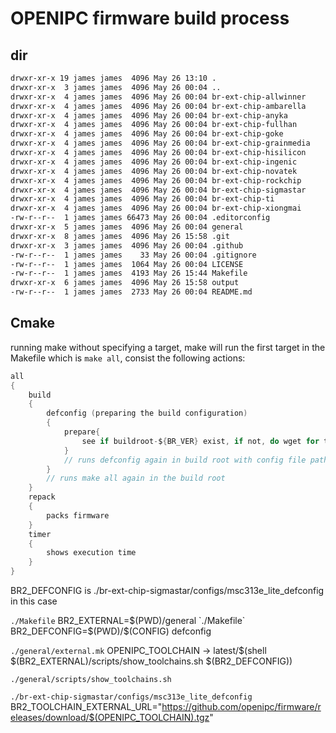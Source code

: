 # OPENIPC firmware build process

## dir

``` bash
drwxr-xr-x 19 james james  4096 May 26 13:10 .
drwxr-xr-x  3 james james  4096 May 26 00:04 ..
drwxr-xr-x  4 james james  4096 May 26 00:04 br-ext-chip-allwinner
drwxr-xr-x  4 james james  4096 May 26 00:04 br-ext-chip-ambarella
drwxr-xr-x  4 james james  4096 May 26 00:04 br-ext-chip-anyka
drwxr-xr-x  4 james james  4096 May 26 00:04 br-ext-chip-fullhan
drwxr-xr-x  4 james james  4096 May 26 00:04 br-ext-chip-goke
drwxr-xr-x  4 james james  4096 May 26 00:04 br-ext-chip-grainmedia
drwxr-xr-x  4 james james  4096 May 26 00:04 br-ext-chip-hisilicon
drwxr-xr-x  4 james james  4096 May 26 00:04 br-ext-chip-ingenic
drwxr-xr-x  4 james james  4096 May 26 00:04 br-ext-chip-novatek
drwxr-xr-x  4 james james  4096 May 26 00:04 br-ext-chip-rockchip
drwxr-xr-x  4 james james  4096 May 26 00:04 br-ext-chip-sigmastar
drwxr-xr-x  4 james james  4096 May 26 00:04 br-ext-chip-ti
drwxr-xr-x  4 james james  4096 May 26 00:04 br-ext-chip-xiongmai
-rw-r--r--  1 james james 66473 May 26 00:04 .editorconfig
drwxr-xr-x  5 james james  4096 May 26 00:04 general
drwxr-xr-x  8 james james  4096 May 26 15:58 .git
drwxr-xr-x  3 james james  4096 May 26 00:04 .github
-rw-r--r--  1 james james    33 May 26 00:04 .gitignore
-rw-r--r--  1 james james  1064 May 26 00:04 LICENSE
-rw-r--r--  1 james james  4193 May 26 15:44 Makefile
drwxr-xr-x  6 james james  4096 May 26 15:58 output
-rw-r--r--  1 james james  2733 May 26 00:04 README.md
```

## Cmake

running make without specifying a target, make will run the first target in the Makefile which is `make all`, consist the following actions:

```c
all
{
    build
    {
        defconfig (preparing the build configuration)
        {
            prepare{
                see if buildroot-${BR_VER} exist, if not, do wget for tar file.
            }
            // runs defconfig again in build root with config file path ${BR2_DEFCONwill FIG}
        }
        // runs make all again in the build root
    }
    repack
    {
        packs firmware
    }
    timer
    {
        shows execution time
    }
}
```    

BR2_DEFCONFIG is ./br-ext-chip-sigmastar/configs/msc313e_lite_defconfig in this case

`./Makefile` BR2_EXTERNAL=$(PWD)/general    
`./Makefile` BR2_DEFCONFIG=$(PWD)/$(CONFIG) defconfig

`./general/external.mk` OPENIPC_TOOLCHAIN -> latest/$(shell $(BR2_EXTERNAL)/scripts/show_toolchains.sh $(BR2_DEFCONFIG))

`./general/scripts/show_toolchains.sh` 

`./br-ext-chip-sigmastar/configs/msc313e_lite_defconfig` BR2_TOOLCHAIN_EXTERNAL_URL="<https://github.com/openipc/firmware/releases/download/$(OPENIPC_TOOLCHAIN).tgz>"
